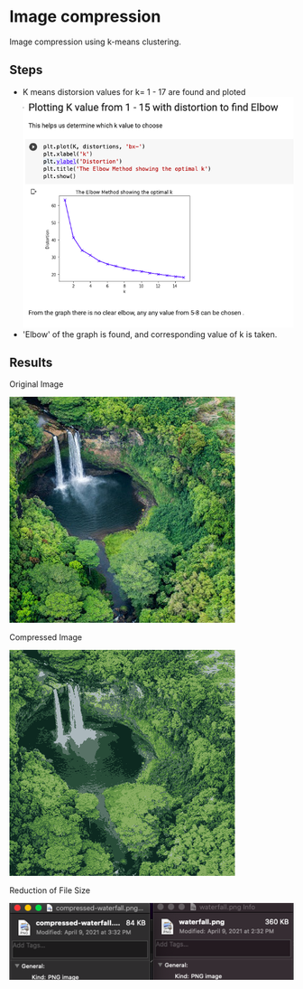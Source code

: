 # Image compression
Image compression using k-means clustering.

## Steps
- K means distorsion values for k= 1 - 17 are found and ploted
![graph](https://github.com/rohithsaji/image_compression/blob/master/graph.png)
- 'Elbow' of the graph is found, and corresponding value of k is taken.

## Results

Original Image

![original image](https://github.com/rohithsaji/image_compression/blob/master/Results/waterfall.png)

Compressed Image

![compressed image](https://github.com/rohithsaji/image_compression/blob/master/Results/compressed-waterfall.png)


Reduction of File Size

![File size](https://github.com/rohithsaji/image_compression/blob/master/Results/File-size-change.png)
